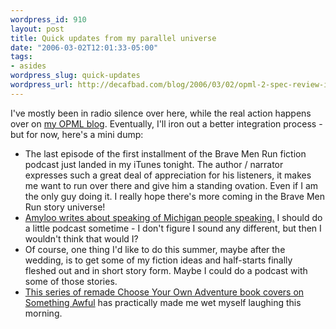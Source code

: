 ```yaml
--- 
wordpress_id: 910
layout: post
title: Quick updates from my parallel universe
date: "2006-03-02T12:01:33-05:00"
tags: 
- asides
wordpress_slug: quick-updates
wordpress_url: http://decafbad.com/blog/2006/03/02/opml-2-spec-review-in-progress
---
```

 <p>I've mostly been in radio silence over here, while the real action happens over on <a href="http://blogs.opml.org/decafbad/">my OPML blog</a>.  Eventually, I'll iron out a better integration process - but for now, here's a mini dump:</p>
     <ul>
     <li>
     <span>The last episode of the first installment of the <a hreef="http://www.bravemenrun.com/">Brave Men Run</a> fiction podcast just landed in my iTunes tonight.  The author / narrator expresses such a great deal of appreciation for his listeners, it makes me want to run over there and give him a standing ovation.  Even if I am the only guy doing it.  I really hope there's more coming in the <a hreef="http://www.bravemenrun.com/">Brave Men Run</a> story universe!</span>
     </li>
     <li>
     <span><a href="http://blogs.opml.org/amyloo/2006/02/28#speakingOfMichiganPeopleSpeaking">Amyloo writes about speaking of Michigan people speaking.</a>  I should do a little podcast sometime - I don't figure I sound any different, but then I wouldn't think that would I?</span>
     </li>
     <li>
     <span>Of course, one thing I'd like to do this summer, maybe after the wedding, is to get some of my fiction ideas and half-starts finally fleshed out and in short story form.  Maybe I could do a podcast with some of those stories.</span>
     </li>
     <li>
     <span><a href="http://www.somethingawful.com/articles.php?a=2777&p=">This series of remade Choose Your Own Adventure book covers on Something Awful</a> has practically made me wet myself laughing this morning.</span>
     </li>
     </ul>
